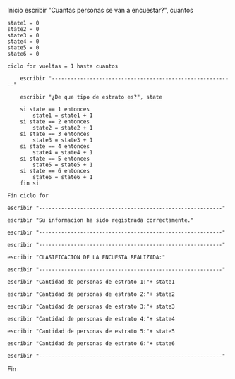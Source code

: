 Inicio
    escribir "Cuantas personas se van a encuestar?", cuantos

    state1 = 0
    state2 = 0
    state3 = 0
    state4 = 0
    state5 = 0
    state6 = 0

    ciclo for vueltas = 1 hasta cuantos

        escribir "----------------------------------------------------------"

        escribir "¿De que tipo de estrato es?", state

        si state == 1 entonces
            state1 = state1 + 1
        si state == 2 entonces
            state2 = state2 + 1
        si state == 3 entonces
            state3 = state3 + 1
        si state == 4 entonces
            state4 = state4 + 1
        si state == 5 entonces
            state5 = state5 + 1
        si state == 6 entonces
            state6 = state6 + 1
        fin si

    Fin ciclo for

    escribir "----------------------------------------------------------"

    escribir "Su informacion ha sido registrada correctamente."

    escribir "----------------------------------------------------------"

    escribir "----------------------------------------------------------"

    escribir "CLASIFICACION DE LA ENCUESTA REALIZADA:"

    escribir "----------------------------------------------------------"

    escribir "Cantidad de personas de estrato 1:"+ state1

    escribir "Cantidad de personas de estrato 2:"+ state2

    escribir "Cantidad de personas de estrato 3:"+ state3

    escribir "Cantidad de personas de estrato 4:"+ state4

    escribir "Cantidad de personas de estrato 5:"+ state5

    escribir "Cantidad de personas de estrato 6:"+ state6

    escribir "----------------------------------------------------------"

Fin

